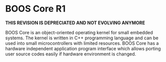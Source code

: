 # BOOS Core R1

**THIS REVISION IS DEPRECIATED AND NOT EVOLVING ANYMORE**

BOOS Core is an object-oriented operating kernel for small embedded systems. The kernel is written in C++ programming language and can be used into small microcontrollers with limited resources. BOOS Core has a hardware independent application program interface which allows porting user source codes easily if hardware environment is changed.
